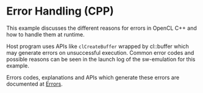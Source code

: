 Error Handling (CPP)
===================
This example discusses the different reasons for errors in OpenCL C++ and how to handle them at runtime.

Host program uses APIs like `clCreateBuffer` wrapped by cl::buffer  which may generate errors on unsuccessful execution. Common error codes  and possible reasons can be seen in the launch log of the sw-emulation for this example.

Errors codes, explanations and APIs which generate these errors are documented at
[Errors](https://www.khronos.org/registry/OpenCL/sdk/1.0/docs/man/xhtml/errors.html).
